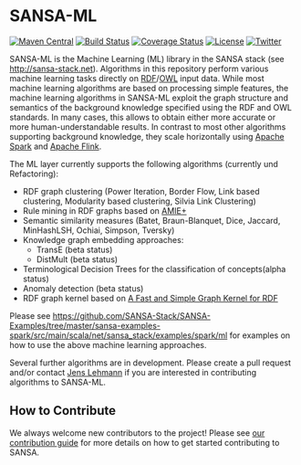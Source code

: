 # SANSA-ML
[![Maven Central](https://maven-badges.herokuapp.com/maven-central/net.sansa-stack/sansa-ml-parent_2.11/badge.svg)](https://maven-badges.herokuapp.com/maven-central/net.sansa-stack/sansa-ml-parent_2.11)
[![Build Status](https://ci.aksw.org/jenkins/job/SANSA-ML/job/develop/badge/icon)](https://ci.aksw.org/jenkins/job/SANSA-ML//job/develop/)
[![Coverage Status](https://coveralls.io/repos/github/SANSA-Stack/SANSA-ML/badge.svg?branch=develop)](https://coveralls.io/github/SANSA-Stack/SANSA-ML?branch=develop)
[![License](https://img.shields.io/badge/License-Apache%202.0-blue.svg)](https://opensource.org/licenses/Apache-2.0)
[![Twitter](https://img.shields.io/twitter/follow/SANSA_Stack.svg?style=social)](https://twitter.com/SANSA_Stack)

SANSA-ML is the Machine Learning (ML) library in the SANSA stack (see http://sansa-stack.net). Algorithms in this repository perform various machine learning tasks directly on [RDF](https://en.wikipedia.org/wiki/Resource_Description_Framework)/[OWL](https://en.wikipedia.org/wiki/Web_Ontology_Language) input data. While most machine learning algorithms are based on processing simple features, the machine learning algorithms in SANSA-ML exploit the graph structure and semantics of the background knowledge specified using the RDF and OWL standards. In many cases, this allows to obtain either more accurate or more human-understandable results. In contrast to most other algorithms supporting background knowledge, they scale horizontally using [Apache Spark](https://spark.apache.org) and [Apache Flink](https://flink.apache.org).

The ML layer currently supports the following algorithms (currently und Refactoring):
* RDF graph clustering (Power Iteration, Border Flow, Link based clustering, Modularity based clustering, Silvia Link Clustering)
* Rule mining in RDF graphs based on [AMIE+](https://www.mpi-inf.mpg.de/departments/databases-and-information-systems/research/yago-naga/amie/)
* Semantic similarity measures (Batet, Braun-Blanquet, Dice, Jaccard, MinHashLSH, Ochiai, Simpson, Tversky)
* Knowledge graph embedding approaches: 
  * TransE (beta status)
  * DistMult (beta status)
* Terminological Decision Trees for the classification of concepts(alpha status)
* Anomaly detection (beta status)
* RDF graph kernel based on [A Fast and Simple Graph Kernel for RDF](http://ceur-ws.org/Vol-1082/paper2.pdf)

Please see https://github.com/SANSA-Stack/SANSA-Examples/tree/master/sansa-examples-spark/src/main/scala/net/sansa_stack/examples/spark/ml for examples on how to use the above machine learning approaches.

Several further algorithms are in development. Please create a pull request and/or contact [Jens Lehmann](http://jens-lehmann.org) if you are interested in contributing algorithms to SANSA-ML.

## How to Contribute
We always welcome new contributors to the project! Please see [our contribution guide](http://sansa-stack.net/contributing-to-sansa/) for more details on how to get started contributing to SANSA.
